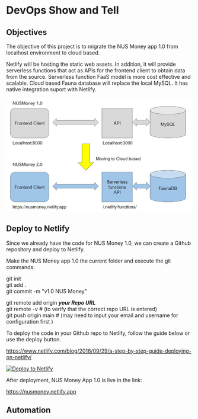 # DevOps Show and Tell 

## Objectives

The objective of this project is to migrate the NUS Money app 1.0 from localhost environment to cloud based.

Netlify will be hosting the static web assets. In addition, it will provide serverless functions that act as APIs for the frontend client to obtain data from the source. Serverless function FaaS model is more cost effective and scalable. Cloud based Fauna database will replace the local MySQL. It has native integration suport with Netlify.


![](/images/NUSmoney20.jpg)


## Deploy to Netlify

Since we already have the code for NUS Money 1.0, we can create a Github repository and deploy to Netlify.

Make the NUS Money app 1.0 the current folder and execute the git commands:

git init  
git add .  
git commit -m "v1.0 NUS Money"  

git remote add origin _**your Repo URL**_  
git remote -v # (to verify that the correct repo URL is entered)  
git push origin main # (may need to input your email and username for configuration first )  

To deploy the code in your Github repo to Netlify, follow the guide below or use the deploy button.  

https://www.netlify.com/blog/2016/09/29/a-step-by-step-guide-deploying-on-netlify/


<a href="https://app.netlify.com/start/deploy?repository=https://github.com/Seowyh/nusmoney"><img src="https://www.netlify.com/img/deploy/button.svg" alt="Deploy to Netlify"></a>


After deployment, NUS Money App 1.0 is live in the link:  

https://nusmoney.netlify.app

## Automation